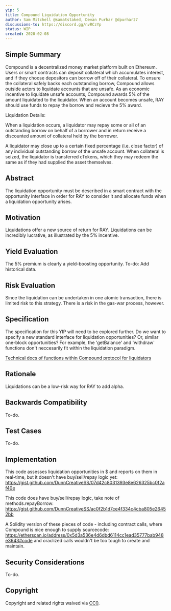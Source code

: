 ```yaml
---
yip: 5
title: Compound Liquidation Opportunity
author: Sam Mitchell @samatstaked, Devan Purhar @dpurhar27
discussions-to: https://discord.gg/nvRCzYp
status: WIP
created: 2020-02-08
---
```


## Simple Summary
<!--"If you can't explain it simply, you don't understand it well enough." Provide a simplified and layman-accessible explanation of the YIP.-->
Compound is a decentralized money market platform built on Ethereum. Users or smart contracts can deposit collateral which accumulates interest, and if they choose depositors can borrow off of their collateral. To ensure the collateral safely backs each outstanding borrow, Compound allows outside actors to liquidate accounts that are unsafe. As an economic incentive to liquidate unsafe accounts, Compound awards 5% of the amount liquidated to the liquidator. When an account becomes unsafe, RAY should use funds to repay the borrow and recieve the 5% award.

Liquidation Details:

When a liquidation occurs, a liquidator may repay some or all of an outstanding borrow on behalf of a borrower and in return receive a discounted amount of collateral held by the borrower.

A liquidator may close up to a certain fixed percentage (i.e. close factor) of any individual outstanding borrow of the unsafe account. When collateral is seized, the liquidator is transferred cTokens, which they may redeem the same as if they had supplied the asset themselves.


## Abstract
<!--A short (~200 word) description of the technical issue being addressed.-->
The liquidation opportunity must be described in a smart contract with the opportunity interface in order for RAY to consider it and allocate funds when a liquidation opportunity arises. 

## Motivation
<!--The motivation is critical for YIPs that want to change the RAY protocol. It should clearly explain why the existing protocol specification is inadequate to address the problem that the YIP solves. YIP submissions without sufficient motivation may be rejected outright.-->
Liquidations offer a new source of return for RAY. Liquidations can be incredibly lucrative, as illustrated by the 5% incentive.

## Yield Evaluation
<!--The potential added value for extra yield generation. Historical data should be provided. The process used to evaluate the yield potential should be detailed here.-->
The 5% premium is clearly a yield-boosting opportunity. To-do: Add historical data. 

## Risk Evaluation
<!--The potential or attached risk that should be considered for this proposal. Historical data should be provided. The process used to evaluate the risks should be detailed here.-->
Since the liquidation can be undertaken in one atomic transaction, there is limited risk to this strategy. There is a risk in the gas-war process, however.  

## Specification
<!--The technical specification should describe the syntax and semantics of any new feature.-->
The specification for this YIP will need to be explored further. Do we want to specify a new standard interface for liquidation opportunities? Or, similar one-block opportunities? For example, the 'getBalance' and 'withdraw' functions don't neccesarily fit within the liquidation paradigm. 

[Technical docs of functions within Compound protocol for liquidators](https://compound.finance/developers/comptroller#collateral-factor)

## Rationale
<!--The rationale fleshes out the specification by describing what motivated the design and why particular design decisions were made. It should describe alternate designs that were considered and related work, e.g. how the feature is supported in other languages. The rationale may also provide evidence of consensus within the community, and should discuss important objections or concerns raised during discussion.-->
Liquidations can be a low-risk way for RAY to add alpha.

## Backwards Compatibility
<!--All YIPs that introduce backwards incompatibilities must include a section describing these incompatibilities and their severity. The YIP must explain how the author proposes to deal with these incompatibilities. YIP submissions without a sufficient backwards compatibility treatise may be rejected outright.-->
To-do.

## Test Cases
<!--Test cases for an implementation are mandatory for YIPs that are affecting consensus changes. Other YIPs can choose to include links to test cases if applicable.-->
To-do.

## Implementation
<!--The implementations must be completed before any YIP is given status "Final", but it need not be completed before the YIP is accepted. While there is merit to the approach of reaching consensus on the specification and rationale before writing code, the principle of "rough consensus and running code" is still useful when it comes to resolving many discussions of API details.-->

This code assesses liquidation opportunities in $ and reports on them in real-time, but it doesn't have buy/sell/repay logic yet: https://gist.github.com/DunnCreativeSS/07d42c8031393e8e626325bc0f2af40e

This code does have buy/sell/repay logic, take note of methods.repayBorrow: https://gist.github.com/DunnCreativeSS/ac0f2b1d7ce4f334c4cba805e26452bb

A Solidity version of these pieces of code - including contract calls, where Compound is nice enough to supply sourcecode: https://etherscan.io/address/0x5d3a536e4d6dbd6114cc1ead35777bab948e3643#code and oraclized calls wouldn't be too tough to create and maintain. 

## Security Considerations
<!--All YIPs must contain a section that discusses the security implications/considerations relevant to the proposed change. Include information that might be important for security discussions, surfaces risks and can be used throughout the life cycle of the proposal. E.g. include security-relevant design decisions, concerns, important discussions, implementation-specific guidance and pitfalls, an outline of threats and risks and how they are being addressed. YIP submissions missing the "Security Considerations" section will be rejected. An YIP cannot proceed to status "Final" without a Security Considerations discussion deemed sufficient by the reviewers.-->
To-do.

## Copyright
Copyright and related rights waived via [CC0](https://creativecommons.org/publicdomain/zero/1.0/).
